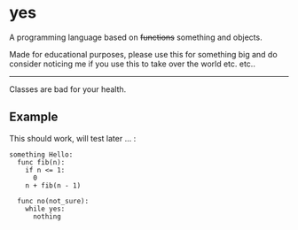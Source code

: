 # yes
A programming language based on ~~functions~~ something and objects.

Made for educational purposes, please use this for something big and do consider noticing me if you use this to take over the world etc. etc..

---

Classes are bad for your health.

Example
---

This should work, will test later ... :

```
something Hello:
  func fib(n):
    if n <= 1:
      0
    n + fib(n - 1)

  func no(not_sure):
    while yes:
      nothing
```
